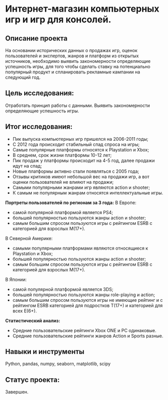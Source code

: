 # Интернет-магазин компьютерных игр и игр для консолей.

## Описание проекта

На основании исторических данных о продажах игр, оценок пользователей и экспертов, жанров и платформ из открытых источников, необходимо выявить закономерности определяющие успешность игры, для того чтобы сделать ставку на потенциально популярный продукт и спланировать рекламные кампании на следующий год.

## Цель исследования:

Отработать принцип работы с данными. Выявить закономерности определяющие успешность игры.

## Итог исследования:

* Пик выпуска компьютерных игр пришелся на 2006-2011 годы;
* С 2012 года происходит стабильный спад спроса на игры;
* Самые популярные платформы относятся к Playstation и Xbox;
* В среднем, срок жизни платформы 10-12 лет;
* Пик продаж у платформы происходит на 4-5 год, далее продажи идут на спад;
* Новые платформы активно стали появляться с 2005 года;
* Отзывы критиков имеют небольшой вес на продажи игр, а вот оценки пользователей не влияют на продажи;
* Самыми популярными жанрами игр являются action и shooter;
* К самым не популярным жанрам относятся интеллектуальные игры.

**Портреты пользователей по регионам за 3 года:**
В Европе:
* самой популярной платформой является PS4;
* большей популярностью пользуются жанры action и shooter;
* самым большим спросом пользуются игры с рейтингом ESRB с категорией для взрослых М(17+).
    
В Северной Америке:
* самыми популярными платформами являются относящиеся к Playstation и Xbox;
* большей популярностью пользуются жанры action и shooter;
* самым большим спросом пользуются игры с рейтингом ESRB с категорией для взрослых М(17+).
    
В Японии:
* самой популярной платформой является 3DS;
* большей популярностью пользуются жанры role-playing и action;
* самым большим спросом пользуются игры не имеющие рейтинг и с рейтингом ESRB категорией для подростков Т(17+) и категорией для всех Е(6+).

**Статистический анализ:**
* Средние пользовательские рейтинги Xbox ONE и PC одинаковые.
* Средние пользовательские рейтинги жанров Action и Sports разные.

## Навыки и инструменты
Python, pandas, numpy, seaborn, matplotlib, scipy

## Статус проекта:

Завершен.
